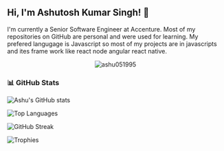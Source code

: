 ## Hi, I'm Ashutosh Kumar Singh! 👋

I'm currently a Senior Software Engineer at Accenture. Most of my repositories on GitHub are personal and were used for learning. My prefered langugage is Javascript so most of my projects are in javascripts and ites frame work like react node angular react native.

<p align="center">
  <img src="https://komarev.com/ghpvc/?username=ashu051995&label=Profile%20views&color=0e75b6&style=flat" alt="ashu051995" />
</p>


### 📊 GitHub Stats

![Ashu's GitHub stats](https://github-readme-stats.vercel.app/api?username=ashu051995&show_icons=true&theme=tokyonight)

![Top Languages](https://github-readme-stats.vercel.app/api/top-langs/?username=ashu051995&layout=compact&theme=tokyonight)

![GitHub Streak](https://github-readme-streak-stats.herokuapp.com/?user=ashu051995&theme=tokyonight)

![Trophies](https://github-profile-trophy.vercel.app/?username=ashu051995&theme=tokyonight)
